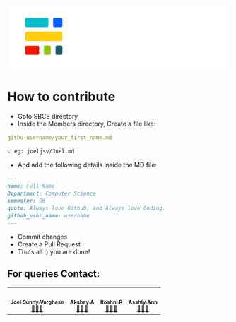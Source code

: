 ![SBCE](https://github.com/Tinkerhub-SBCE/mashithandu/blob/main/SBCE/src/TinkerHub_SBCE.png?raw=true)


# How to contribute

- Goto SBCE directory
- Inside the Members directory, Create a file like:

```yaml
githu-username/your_first_name.md
```
```markdown
💡 eg: joeljsv/Joel.md
```
- And add the following details inside the MD file:

```markdown
---
name: Full Name 
Department: Computer Science
semester: S6
quote: Always love Github, and Always love Coding.
github_user_name: username
---
```
- Commit changes 
- Create a Pull Request 
- Thats all :) you are done!

## For queries Contact:
<table>
  <tr>
    <td align="center"><a href="https://github.com/joeljsv"><img src="https://avatars2.githubusercontent.com/u/50207444?v=4?s=100" width="100px;" alt=""/><br /><sub><b> Joel Sunny Varghese</b></sub></a><br /><a href="https://github.com/joeljsv" title="Code">👨🏼‍💻</a></td>
   <td align="center"><a href="https://github.com/121akshayajay"><img src="https://avatars2.githubusercontent.com/u/59845685?v=4?s=100" width="100px;" alt=""/><br /><sub><b>Akshay A</b></sub></a><br /><a href="https://github.com/121akshayajay" title="Code">👨🏼‍💻</a></td>
     <td align="center"><a href="https://github.com/roshnip"><img src="https://avatars2.githubusercontent.com/u/61553537?v=4?s=100" width="100px;" alt=""/><br /><sub><b>Roshni P</b></sub></a><br /><a href="https://github.com/roshnip" title="Code">👩🏻‍💻</a></td>
    <td align="center"><a href="https://github.com/ashlyann49"><img src="https://avatars2.githubusercontent.com/u/67308034?v=4?s=100" width="100px;" alt=""/><br /><sub><b>Asshly Ann</b></sub></a><br /><a href="https://github.com/ashlyann49" title="Code">👩🏻‍💻</a></td>
  </tr>
</table>
